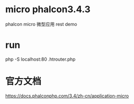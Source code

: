# micro phalcon3.4.3
phalcon micro 微型应用 rest demo

# run
php -S localhost:80 .htrouter.php

# 官方文档
https://docs.phalconphp.com/3.4/zh-cn/application-micro
